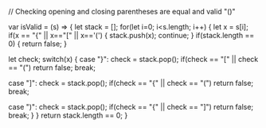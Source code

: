 // Checking opening and closing parentheses are equal and valid "()"

var isValid = (s) => {
let stack = [];
for(let i=0; i<s.length; i++) {
 let x = s[i];
 if(x == "{" || x=="[" || x=='(') {
  stack.push(x);
  continue;
 }
 if(stack.length == 0) {
 return false;
 }
 
 let check;
 switch(x) {
 case "}":
   check = stack.pop();
   if(check == "[" || check == "(")
   return false;
   break;
   
 case "]":
   check = stack.pop();
   if(check == "{" || check == "(")
   return false;
   break;
   
 case ")":
   check = stack.pop();
   if(check == "{" || check == "]")
   return false;
   break;
 }
}
return stack.length == 0;
}


